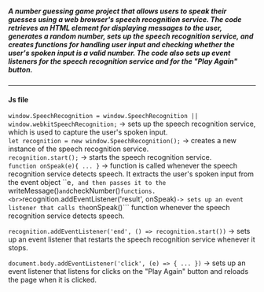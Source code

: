 ##### A number guessing game project that allows users to speak their guesses using a web browser's speech recognition service. The code retrieves an HTML element for displaying messages to the user, generates a random number, sets up the speech recognition service, and creates functions for handling user input and checking whether the user's spoken input is a valid number. The code also sets up event listeners for the speech recognition service and for the "Play Again" button.
<hr>

#### Js file
```window.SpeechRecognition = window.SpeechRecognition || window.webkitSpeechRecognition;``` -> sets up the speech recognition service, which is used to capture the user's spoken input. <br>
```let recognition = new window.SpeechRecognition();``` -> creates a new instance of the speech recognition service. <br>
```recognition.start();``` -> starts the speech recognition service. <br>
```function onSpeak(e){ ... }``` -> function is called whenever the speech recognition service detects speech. It extracts the user's spoken input from the event object ``e```, and then passes it to the ```writeMessage()``` and ```checkNumber()``` functions. <br>
```recognition.addEventListener('result', onSpeak)``` -> sets up an event listener that calls the ```onSpeak()``` function whenever the speech recognition service detects speech. <br>

```recognition.addEventListener('end', () => recognition.start())``` -> sets up an event listener that restarts the speech recognition service whenever it stops. <br>

```document.body.addEventListener('click', (e) => { ... })``` -> sets up an event listener that listens for clicks on the "Play Again" button and reloads the page when it is clicked.
